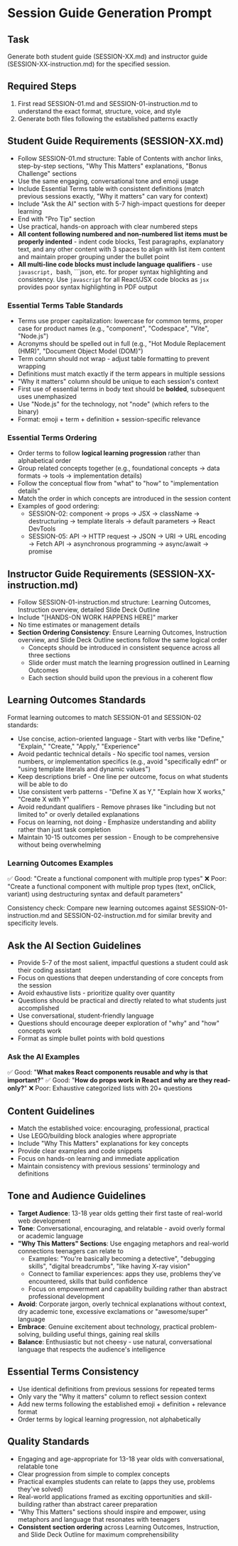 # Session Guide Generation Prompt

## Task
Generate both student guide (SESSION-XX.md) and instructor guide (SESSION-XX-instruction.md) for the specified session.

## Required Steps
1. First read SESSION-01.md and SESSION-01-instruction.md to understand the exact format, structure, voice, and style
2. Generate both files following the established patterns exactly

## Student Guide Requirements (SESSION-XX.md)
- Follow SESSION-01.md structure: Table of Contents with anchor links, step-by-step sections, "Why This Matters" explanations, "Bonus Challenge" sections
- Use the same engaging, conversational tone and emoji usage
- Include Essential Terms table with consistent definitions (match previous sessions exactly, "Why it matters" can vary for context)
- Include "Ask the AI" section with 5-7 high-impact questions for deeper learning
- End with "Pro Tip" section
- Use practical, hands-on approach with clear numbered steps
- **All content following numbered and non-numbered list items must be properly indented** - indent code blocks, Test paragraphs, explanatory text, and any other content with 3 spaces to align with list item content and maintain proper grouping under the bullet point
- **All multi-line code blocks must include language qualifiers** - use ```javascript, ```bash, ```json, etc. for proper syntax highlighting and consistency. Use `javascript` for all React/JSX code blocks as `jsx` provides poor syntax highlighting in PDF output

### Essential Terms Table Standards
- Terms use proper capitalization: lowercase for common terms, proper case for product names (e.g., "component", "Codespace", "Vite", "Node.js")
- Acronyms should be spelled out in full (e.g., "Hot Module Replacement (HMR)", "Document Object Model (DOM)")
- Term column should not wrap - adjust table formatting to prevent wrapping
- Definitions must match exactly if the term appears in multiple sessions
- "Why it matters" column should be unique to each session's context
- First use of essential terms in body text should be **bolded**, subsequent uses unemphasized
- Use "Node.js" for the technology, not "node" (which refers to the binary)
- Format: emoji + term + definition + session-specific relevance

### Essential Terms Ordering
- Order terms to follow **logical learning progression** rather than alphabetical order
- Group related concepts together (e.g., foundational concepts → data formats → tools → implementation details)
- Follow the conceptual flow from "what" to "how" to "implementation details"
- Match the order in which concepts are introduced in the session content
- Examples of good ordering:
  - SESSION-02: component → props → JSX → className → destructuring → template literals → default parameters → React DevTools
  - SESSION-05: API → HTTP request → JSON → URI → URL encoding → Fetch API → asynchronous programming → async/await → promise

## Instructor Guide Requirements (SESSION-XX-instruction.md)
- Follow SESSION-01-instruction.md structure: Learning Outcomes, Instruction overview, detailed Slide Deck Outline
- Include "[HANDS-ON WORK HAPPENS HERE]" marker
- No time estimates or management details
- **Section Ordering Consistency**: Ensure Learning Outcomes, Instruction overview, and Slide Deck Outline sections follow the same logical order
  - Concepts should be introduced in consistent sequence across all three sections
  - Slide order must match the learning progression outlined in Learning Outcomes
  - Each section should build upon the previous in a coherent flow

## Learning Outcomes Standards
Format learning outcomes to match SESSION-01 and SESSION-02 standards:
- Use concise, action-oriented language - Start with verbs like "Define," "Explain," "Create," "Apply," "Experience"
- Avoid pedantic technical details - No specific tool names, version numbers, or implementation specifics (e.g., avoid "specifically ednf" or "using template literals and dynamic values")
- Keep descriptions brief - One line per outcome, focus on what students will be able to do
- Use consistent verb patterns - "Define X as Y," "Explain how X works," "Create X with Y"
- Avoid redundant qualifiers - Remove phrases like "including but not limited to" or overly detailed explanations
- Focus on learning, not doing - Emphasize understanding and ability rather than just task completion
- Maintain 10-15 outcomes per session - Enough to be comprehensive without being overwhelming

### Learning Outcomes Examples
✅ Good: "Create a functional component with multiple prop types"
❌ Poor: "Create a functional component with multiple prop types (text, onClick, variant) using destructuring syntax and default parameters"

Consistency check: Compare new learning outcomes against SESSION-01-instruction.md and SESSION-02-instruction.md for similar brevity and specificity levels.

## Ask the AI Section Guidelines
- Provide 5-7 of the most salient, impactful questions a student could ask their coding assistant
- Focus on questions that deepen understanding of core concepts from the session
- Avoid exhaustive lists - prioritize quality over quantity
- Questions should be practical and directly related to what students just accomplished
- Use conversational, student-friendly language
- Questions should encourage deeper exploration of "why" and "how" concepts work
- Format as simple bullet points with bold questions

### Ask the AI Examples
✅ Good: "**What makes React components reusable and why is that important?**"
✅ Good: "**How do props work in React and why are they read-only?**"
❌ Poor: Exhaustive categorized lists with 20+ questions

## Content Guidelines
- Match the established voice: encouraging, professional, practical
- Use LEGO/building block analogies where appropriate
- Include "Why This Matters" explanations for key concepts
- Provide clear examples and code snippets
- Focus on hands-on learning and immediate application
- Maintain consistency with previous sessions' terminology and definitions

## Tone and Audience Guidelines
- **Target Audience**: 13-18 year olds getting their first taste of real-world web development
- **Tone**: Conversational, encouraging, and relatable - avoid overly formal or academic language
- **"Why This Matters" Sections**: Use engaging metaphors and real-world connections teenagers can relate to
  - Examples: "You're basically becoming a detective", "debugging skills", "digital breadcrumbs", "like having X-ray vision"
  - Connect to familiar experiences: apps they use, problems they've encountered, skills that build confidence
  - Focus on empowerment and capability building rather than abstract professional development
- **Avoid**: Corporate jargon, overly technical explanations without context, dry academic tone, excessive exclamations or "awesome/super" language
- **Embrace**: Genuine excitement about technology, practical problem-solving, building useful things, gaining real skills
- **Balance**: Enthusiastic but not cheesy - use natural, conversational language that respects the audience's intelligence

## Essential Terms Consistency
- Use identical definitions from previous sessions for repeated terms
- Only vary the "Why it matters" column to reflect session context
- Add new terms following the established emoji + definition + relevance format
- Order terms by logical learning progression, not alphabetically

## Quality Standards
- Engaging and age-appropriate for 13-18 year olds with conversational, relatable tone
- Clear progression from simple to complex concepts
- Practical examples students can relate to (apps they use, problems they've solved)
- Real-world applications framed as exciting opportunities and skill-building rather than abstract career preparation
- "Why This Matters" sections should inspire and empower, using metaphors and language that resonates with teenagers
- **Consistent section ordering** across Learning Outcomes, Instruction, and Slide Deck Outline for maximum comprehensibility